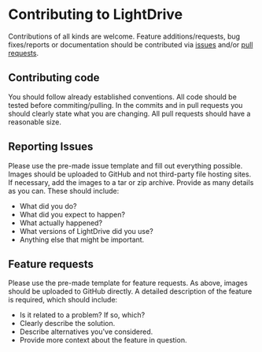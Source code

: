 # Contributing to LightDrive

Contributions of all kinds are welcome.
Feature additions/requests, bug fixes/reports or documentation should be contributed via [issues](https://github.com/Nmstr/LightDrive/issues) and/or [pull requests](https://github.com/Nmstr/LightDrive/pulls).

## Contributing code

You should follow already established conventions.
All code should be tested before commiting/pulling.
In the commits and in pull requests you should clearly state what you are changing.
All pull requests should have a reasonable size.

## Reporting Issues

Please use the pre-made issue template and fill out everything possible.
Images should be uploaded to GitHub and not third-party file hosting sites.
If necessary, add the images to a tar or zip archive.
Provide as many details as you can. These should include:
- What did you do?
- What did you expect to happen?
- What actually happened?
- What versions of LightDrive did you use?
- Anything else that might be important.

## Feature requests

Please use the pre-made template for feature requests.
As above, images should be uploaded to GitHub directly.
A detailed description of the feature is required, which should include:
- Is it related to a problem? If so, which?
- Clearly describe the solution.
- Describe alternatives you've considered.
- Provide more context about the feature in question.
